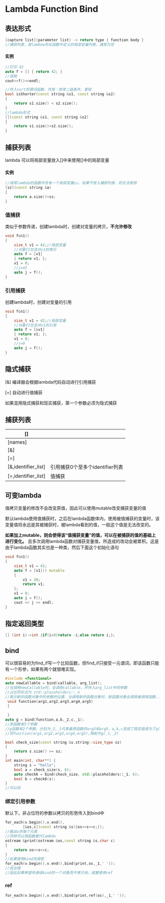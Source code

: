 # Lambda Function Bind

## 表达形式

```cpp
[capture list](parameter list) -> return type { function body }
//捕获列表，是lambda所在函数中定义的局部变量列表，通常为空
```

#### 实例

```cpp
//打印 42
auto f = [] { return 42; }
//调用
cout<<f()<<endl;

//传入sort的谓词函数，作用：排序二级条件，更短
bool isShorter(const string &s1, const string &s2)
{
    return s1.size() < s2.size();
}
//lambda形式
[](const string &s1, const string &s2)
{
    return s1.size()<s2.size();
}
```

## 捕获列表

lambda 可以将局部变量放入[]中来使用[]中的局部变量

#### 实例

```cpp
//调用lambda的函数中含有一个局部变量sz，如果不放入捕获列表，则无法使用
[sz](const string &a)
{
    return a.size()>sz;
}
```

### 值捕获

类似于参数传递，创建lambda时，创建对变量的拷贝，**不允许修改**

```cpp
void fcn1()
{
    size_t v1 = 42;//局部变量
    //对象f2包含对v1的拷贝
    auto f = [v1]
    { return v1; };
    v1 = 0;
    //j=42
    auto j = f();
}
```

### 引用捕获

创建lambda时，创建对变量的引用

```cpp
void fcn1()
{
    size_t v1 = 42;//局部变量
    //对象f2包含对v1的引用
    auto f = [&v1]
    { return v1; };
    v1 = 0;
    //j=0
    auto j = f();
}
```

## 隐式捕获

[&] 编译器会根据lambda代码自动进行引用捕获

[=] 自动进行值捕获

如果混用隐式捕获和现实捕获，第一个参数必须为隐式捕获

## 捕获列表

| []                  |                                 |
| ------------------- | ------------------------------- |
| [names]             |                                 |
| [&]                 |                                 |
| [=]                 |                                 |
| [&,identifier_list] | 引用捕获0个至多个identifier列表 |
| [=,identifier_list] | 值捕获                          |

## 可变lambda

值拷贝变量的修改不会改变原值，因此可以使用mutable改变捕获变量的值

默认lambda使用值捕获时，之后在lambda函数体内，使用被值捕获的变量时，该变量值将永远是其被捕获时，被lambda看到的值，一般这个值是无法改变的。

**如果加上mutable，则会使得该“值捕获变量”的值，可以在被捕获的值的基础上进行变化。**
且多次调用lambda函数对捕获变量值，所造成的改动会被累积。这是由于lambda函数其实也是一种类，然后下面这个初始化语句

```cpp
void fcn1()
{
    size_t v1 = 42;
    auto f = [v1]() mutable
    {
        v1 = 30;
        return v1;
    };
    v1 = 0;
    auto j = f();
    cout << j << endl;
}
```

## 指定返回类型

```cpp
[] (int i)->int {if(i<0)return -i;else return i;};
```

## bind

可以很容易的为find_if写一个比较函数，但find_if只接受一元谓词，即该函数只能有一个形参，如果有两个就很难实现。

```cpp
#include <functional>
auto newCallable = bind(callable, arg_list);
//当调用newCallable时，会调用callable，并传入arg_list中的参数
//占位符形式为 std::placeholders::_n
//表示新的函数对象中的参数的位置，当调用新的函数对象时，新函数对象会调用被调用函数，并且其参数会传递到被调用函数参数列表中持有与新函数对象中位置对应的占位符。
 void function(arg1,arg2,arg3,arg4,arg5)
 {
     
 }
auto g = bind(function,a,b,_2,c,_1);
//原函数有5个参数
//g函数有2个参数，分别为_2,_1代表着原函数的arg3和arg5，a,b,c变成了固定值成为了g()的一部分
//将function(arg1,arg2,arg3,arg4,arg5),映射为g(_1,_2)

bool check_size(const string &s,string::size_type sz)
{
    return s.size() >= sz;
}
int main(int, char**) {
    string s = "hello";
    bool a = check_size(s, 6);
    auto check6 = bind(check_size, std::placeholders::_1, 6);
    bool b = check6(s);
}
//可以将
```
### 绑定引用参数
默认下，非占位符的参数以拷贝的形势传入到bind中
```cpp
for_each(v.begin(),v.end(),
        [&os,c](const string &s){os<<s<<c;});
//输出v的每个元素
//同样可以用函数替代lambda
ostream &print(ostream &os,const string &s,char c)
{
    return os<<s<<c;
}
//如果使用bind完成呢
for_each(v.begin(),v.end(),bind(print,os,_1,' '));
//会出错
//因此如果希望传递给bind的一个对象而不拷贝他，就要使用ref
```

### ref

```cpp
for_each(v.begin(),v.end(),bind(print,ref(os),_1,' '));
```

